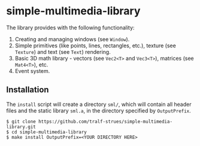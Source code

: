 # simple-multimedia-library
The library provides with the following functionality:
1. Creating and managing windows (see `Window`).
2. Simple primitives (like points, lines, rectangles, etc.), texture (see `Texture`) and text (see `Text`) rendering.
3. Basic 3D math library - vectors (see `Vec2<T>` and `Vec3<T>`), matrices (see `Mat4<T>`), etc.
4. Event system.

## Installation
The `install` script will create a directory `sml/`, which will contain all header files and the static library `sml.a`, in the directory specified by `OutputPrefix`.
```Shell
$ git clone https://github.com/tralf-strues/simple-multimedia-library.git
$ cd simple-multimedia-library
$ make install OutputPrefix=<YOUR DIRECTORY HERE>
```